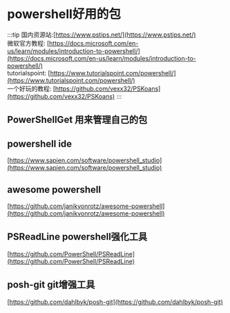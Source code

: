 # powershell好用的包

:::tip
国内资源站:[https://www.pstips.net/](https://www.pstips.net/)  
微软官方教程: [https://docs.microsoft.com/en-us/learn/modules/introduction-to-powershell/](https://docs.microsoft.com/en-us/learn/modules/introduction-to-powershell/)  
tutorialspoint: [https://www.tutorialspoint.com/powershell/](https://www.tutorialspoint.com/powershell/)  
一个好玩的教程: [https://github.com/vexx32/PSKoans](https://github.com/vexx32/PSKoans)
:::

## PowerShellGet 用来管理自己的包

## powershell ide  

[https://www.sapien.com/software/powershell_studio](https://www.sapien.com/software/powershell_studio)

## awesome powershell

[https://github.com/janikvonrotz/awesome-powershell](https://github.com/janikvonrotz/awesome-powershell)

## PSReadLine powershell强化工具

[https://github.com/PowerShell/PSReadLine](https://github.com/PowerShell/PSReadLine)
​

## posh-git git增强工具

[https://github.com/dahlbyk/posh-git](https://github.com/dahlbyk/posh-git)
